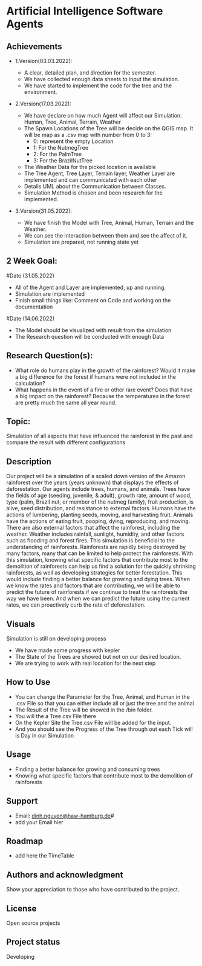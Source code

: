 # Artificial Intelligence Software Agents


## Achievements

- 1.Version(03.03.2022):
  + A clear, detailed plan, and direction for the semester.
  + We have collected enough data sheets to input the simulation.
  + We have started to implement the code for the tree and the environment.

- 2.Version(17.03.2022):
  + We have declare on how much Agent will affect our Simulation: Human, Tree, Animal, Terrain, Weather
  + The Spawn Locations of the Tree will be decide on the QGIS map. It will be map as a .csv map with number from 0 to 3:
    + 0: represent the empty Location
    + 1: For the NutmegTree
    + 2: For the PalmTree
    + 3: For the BrazilNutTree
  + The Weather Data for the picked location is available
  + The Tree Agent, Tree Layer, Terrain layer, Weather Layer are implemented and can communicated with each other
  + Details UML about the Communication between Classes. 
  + Simulation Method is chosen and been research for the implemented. 

- 3.Version(31.05.2022):
  + We have finish the Model with Tree, Animal, Human, Terrain and the Weather.
  + We can see the interaction between them and see the affect of it. 
  + Simulation are prepared, not running state yet
  
## 2 Week Goal: 
#Date (31.05.2022)
- All of the Agent and Layer are implemented, up and running.
- Simulation are implemented
- Finish small things like: Comment on Code and working on the documentation

#Date (14.06.2022)
- The Model should be visualized with result from the simulation
- The Research question will be conducted with enough Data
## Research Question(s):

- What role do humans play in the growth of the rainforest? Would it make a big difference for the forest if humans were not included in the calculation?
- What happens in the event of a fire or other rare event? Does that have a big impact on the rainforest? Because the temperatures in the forest are pretty much the same all year round.

## Topic: 
Simulation of all aspects that have influenced the rainforest in the past and compare the result with different configurations 

## Description
Our project will be a simulation of a scaled down version of the Amazon rainforest over the years (years unknown) that displays the effects of deforestation. Our agents include trees, humans, and animals. Trees have the fields of age (seeding, juvenile, & adult), growth rate, amount of wood, type (palm, Brazil nut, or member of the nutmeg family), fruit production, is alive, seed distribution, and resistance to external factors. Humans have the actions of lumbering, planting seeds, moving, and harvesting fruit. Animals have the actions of eating fruit, pooping, dying, reproducing, and moving.
There are also external factors that affect the rainforest, including the weather. Weather includes rainfall, sunlight, humidity, and other factors such as flooding and forest fires.
This simulation is beneficial to the understanding of rainforests. Rainforests are rapidly being destroyed by many factors, many that can be limited to help protect the rainforests. With this simulation, knowing what specific factors that contribute most to the demolition of rainforests can help us find a solution for the quickly shrinking rainforests, as well as developing strategies for better forestation.
This would include finding a better balance for growing and dying trees. When we know the rates and factors that are contributing, we will be able to predict the future of rainforests if we continue to treat the rainforests the way we have been. And when we can predict the future using the current rates, we can proactively curb the rate of deforestation.

## Visuals
Simulation is still on developing process
- We have made some progress with kepler
- The State of the Trees are showed but not on our desired location. 
- We are trying to work with real location for the next step

## How to Use
- You can change the Parameter for the Tree, Animal, and Human in the .csv File so that you can either include all or just the tree and the animal
- The Result of the Tree will be showed in the /bin folder. 
- You will the a Tree.csv File there
- On the Kepler Site the Tree.csv File will be added for the input. 
- And you should see the Progress of the Tree through out each Tick will is Day in our Simulation

## Usage
- Finding a better balance for growing and consuming trees
- Knowing what specific factors that contribute most to the demolition of rainforests

## Support
- Email: dinh.nguyen@haw-hamburg.de#
- add your Email hier

## Roadmap
- add here the TimeTable

## Authors and acknowledgment
Show your appreciation to those who have contributed to the project.

## License
Open source projects

## Project status
Developing